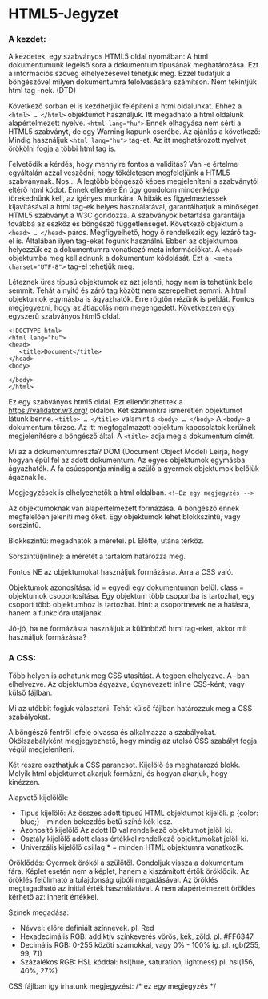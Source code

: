 # HTML5-Jegyzet

### A kezdet: 
A kezdetek, egy szabványos HTML5 oldal nyomában: 
A html dokumentumunk legelső sora a dokumentum típusának meghatározása. 
Ezt a <!DOCTYPE html> információs szöveg elhelyezésével tehetjük meg. Ezzel tudatjuk a böngészővel milyen dokumentumra felolvasására számítson. Nem tekintjük html tag -nek. (DTD)

Következő sorban el is kezdhetjük felépíteni a html oldalunkat. 
Ehhez a `<html> … </html>` objektumot használjuk. 
Itt megadható a html oldalunk alapértelmezett nyelve. 
`<html lang="hu">` Ennek elhagyása nem sérti a HTML5 szabványt, de egy Warning kapunk cserébe. 
Az ajánlás a következő: Mindig használjuk `<html lang="hu">` tag-et. Az itt meghatározott nyelvet örökölni fogja a többi html tag is. 

Felvetődik a kérdés, hogy mennyire fontos a validitás? Van -e értelme egyáltalán azzal vesződni, hogy tökéletesen megfeleljünk a HTML5 szabványnak. 
Nos… A legtöbb böngésző képes megjeleníteni a szabványtól eltérő html kódot. Ennek ellenére Én úgy gondolom mindenképp törekednünk kell, az igényes munkára. A hibák és figyelmeztessek kijavításával a html tag-ek helyes használatával, garantálhatjuk a minőséget. 
HTML5 szabványt a W3C gondozza. 
A szabványok betartása garantálja továbbá az eszköz és böngésző függetlenséget. 
Következő objektum a `<head> … </head>` páros. Megfigyelhető, hogy ő rendelkezik egy lezáró tag-el is. Általában ilyen tag-eket fogunk használni. Ebben az objektumba helyezzük ez a dokumentumra vonatkozó meta információkat. A `<head>` objektumba meg kell adnunk a dokumentum kódolását. Ezt a ` <meta charset="UTF-8">` tag-el tehetjük meg. 

Léteznek üres típusú objektumok ez azt jelenti, hogy nem is tehetünk bele semmit. Tehát a nyitó és záró tag között nem szerepelhet semmi.
A html objektumok egymásba is ágyazhatók. Erre rögtön nézünk is példát. Fontos megjegyezni, hogy az átlapolás nem megengedett.
Következzen egy egyszerű szabványos html5 oldal. 

```
<!DOCTYPE html>
<html lang="hu">
<head>
   <title>Document</title>
</head>
<body>
    
</body>
</html>
```
Ez egy szabványos html5 oldal. Ezt ellenőrizhetitek a https://validator.w3.org/ oldalon. 
Két számunkra ismeretlen objektumot látunk benne. `<title> … </title>` valamint a `<body> … </body>`
A `<body>` a dokumentum törzse. Az itt megfogalmazott objektum kapcsolatok kerülnek megjelenítésre a böngésző által. 
A `<title>` adja meg a dokumentum címét. 

Mi az a dokumentumrészfa? DOM (Document Object Model)
Leírja, hogy hogyan épül fel az adott dokumentum. Az egyes objektumok egymásba ágyazhatók. A fa csúcspontja mindig a szülő a gyermek objektumok belőlük ágaznak le. 

Megjegyzések is elhelyezhetők a html oldalban. `<!—Ez egy megjegyzés -->`

Az objektumoknak van alapértelmezett formázása. A böngésző ennek megfelelően jeleníti meg őket. Egy objektumok lehet blokkszintű, vagy sorszintű. 

Blokkszintű: megadhatók a méretei. pl. Előtte, utána térköz. 

Sorszintű(inline): a méretét a tartalom határozza meg. 

Fontos NE az objektumokat használjuk formázásra. Arra a CSS való. 

Objektumok azonosítása: 
id = egyedi egy dokumentumon belül. 
class = objektumok csoportosítása. Egy objektum több csoportba is tartozhat, egy csoport több objektumhoz is tartozhat. 
hint: a csoportnevek ne a hatásra, hanem a funkcióra utaljanak. 

Jó-jó, ha ne formázásra használjuk a különböző html tag-eket, akkor mit használjuk formázásra?   

### A CSS: 

Több helyen is adhatunk meg CSS utasítást. A <head> tegben elhelyezve. A <body> -ban elhelyezve. Az objektumba ágyazva, úgynevezett inline CSS-ként, vagy külső fájlban. 

Mi az utóbbit fogjuk választani. Tehát külső fájlban határozzuk meg a CSS szabályokat. 

A böngésző fentről lefele olvassa és alkalmazza a szabályokat. Ökölszabályként megjegyezhető, hogy mindig az utolsó CSS szabályt fogja végül megjeleníteni. 

Két részre oszthatjuk a CSS parancsot. Kijelölő és meghatározó blokk. 
Melyik html objektumot akarjuk formázni, és hogyan akarjuk, hogy kinézzen. 

Alapvető kijelölők:
- Típus kijelölő:
Az összes adott típusú HTML objektumot kijelöli. 
p {color: blue;} – minden bekezdés betű színé kék lesz.
- Azonosító kijelölő
Az adott ID val rendelkező objektumot jelöli ki. 
- Osztály kijelölő
adott class értékkel rendelkező objektumokat jelöli ki. 
- Univerzális kijelölő
csillag * = minden HTML objektumra vonatkozik.

Öröklődés:
Gyermek örököl a szülőtől. Gondoljuk vissza a dokumentum fára. 
Képlet esetén nem a képlet, hanem a kiszámított értők öröklődik. 
Az öröklés felülírható a tulajdonság újbóli megadásával. 
Az öröklés megtagadható az initial érték használatával. 
A nem alapértelmezett öröklés kérhető az: inherit értékkel. 

Színek megadása:
- Névvel:
előre definiált színnevek. pl. Red
- Hexadecimális RGB:
addiktív színkeverés vörös, kék, zöld. pl. #FF6347
- Decimális RGB:
0-255 közöti számokkal, vagy 0% - 100% ig. pl. rgb(255, 99, 71)
- Százalékos RGB:
HSL kóddal:
hsl(hue, saturation, lightness)
pl. hsl(156, 40%, 27%)

CSS fájlban így írhatunk megjegyzést: /* ez egy megjegyzés */
